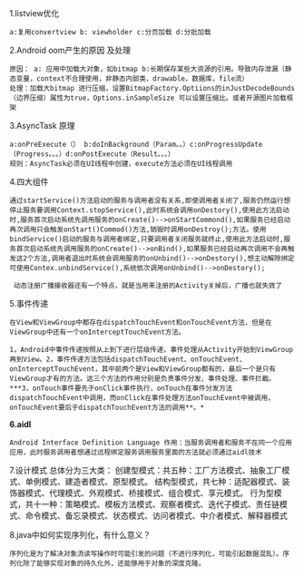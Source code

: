 
1.listview优化

	a:复用convertview b: viewholder c:分页加载 d:分批加载

2.Android  oom产生的原因 及处理

	原因： a: 应用中加载大对象，如bitmap b:长期保存某些大资源的引用。导致内存泄漏（静态变量，context不合理使用，非静态内部类，drawable，数据库，file流）
	处理：加载大bitmap 进行压缩，设置BitmapFactory.Optiions的inJustDecodeBounds（边界压缩）属性为true，Options.inSampleSize 可以设置压缩比。或者开源图片加载框架

3.AsyncTask 原理

	a:onPreExecute（） b:doInBackground（Param。。）c:onProgressUpdate（Progress。。。）d:onPostExecute（Result。。。）
	规则：AsyncTask必须在UI线程中创建，execute方法必须在UI线程调用

4.四大组件

	通过startService()方法启动的服务与调用者没有关系,即使调用者关闭了,服务仍然运行想停止服务要调用Context.stopService(),此时系统会调用onDestory(),使用此方法启动时,服务首次启动系统先调用服务的onCreate()-->onStartCommond(),如果服务已经启动再次调用只会触发onStart()Commod()方法,销毁时调用onDestroy();方法。使用bindService()启动的服务与调用者绑定,只要调用者关闭服务就终止,使用此方法启动时,服务首次启动系统先调用服务的onCreate()-->onBind(),如果服务已经启动再次调用不会再触发这2个方法,调用者退出时系统会调用服务的onUnbind()-->onDestory(),想主动解除绑定可使用Contex.unbindService(),系统依次调用onUnbind()-->onDestory();

	 动态注册广播接收器还有一个特点，就是当用来注册的Activity关掉后，广播也就失效了

5.事件传递

	在View和ViewGroup中都存在dispatchTouchEvent和onTouchEvent方法，但是在ViewGroup中还有一个onInterceptTouchEvent方法。

	1，Android中事件传递按照从上到下进行层级传递，事件处理从Activity开始到ViewGroup再到View。2，事件传递方法包括dispatchTouchEvent、onTouchEvent、onInterceptTouchEvent，其中前两个是View和ViewGroup都有的，最后一个是只有ViewGroup才有的方法。这三个方法的作用分别是负责事件分发、事件处理、事件拦截。***3，onTouch事件要先于onClick事件执行，onTouch在事件分发方法dispatchTouchEvent中调用，而onClick在事件处理方法onTouchEvent中被调用，onTouchEvent要后于dispatchTouchEvent方法的调用**。*

**6.aidl**

	Android Interface Definition Language 作用：当服务调用者和服务不在同一个应用应用，此时服务调用者想通过远程绑定服务调用服务里面的方法就必须通过aidl技术

7.设计模式
	总体分为三大类：
		创建型模式：共五种：工厂方法模式、抽象工厂模式、单例模式、建造者模式、原型模式。
		结构型模式，共七种：适配器模式、装饰器模式、代理模式、外观模式、桥接模式、组合模式、享元模式。
		行为型模式，共十一种：策略模式、模板方法模式、观察者模式、迭代子模式、责任链模式、命令模式、备忘录模式、状态模式、访问者模式、中介者模式、解释器模式

8.java中如何实现序列化，有什么意义？

	序列化是为了解决对象流读写操作时可能引发的问题（不进行序列化，可能引起数据混乱）。序列化除了能够实现对象的持久化外，还能够用于对象的深度克隆。

